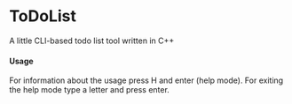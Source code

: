 # ToDoList
A little CLI-based todo list tool written in C++

#### Usage
For information about the usage press H and enter (help mode).
For exiting the help mode type a letter and press enter.
